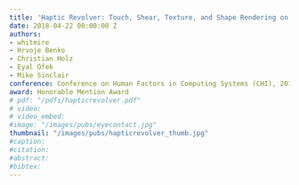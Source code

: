```yaml
---
title: 'Haptic Revolver: Touch, Shear, Texture, and Shape Rendering on a Reconfigurable Virtual Reality Controller'
date: 2018-04-22 00:00:00 Z
authors:
- whitmire
- Hrvoje Benko
- Christian Holz
- Eyal Ofek
- Mike Sinclair
conference: Conference on Human Factors in Computing Systems (CHI), 2018
award: Honorable Mention Award
# pdf: "/pdfs/hapticrevolver.pdf"
# video:
# video_embed:
#image: "/images/pubs/eyecontact.jpg"
thumbnail: "/images/pubs/hapticrevolver_thumb.jpg"
#caption:
#citation:
#abstract:
#bibtex:
---
```

